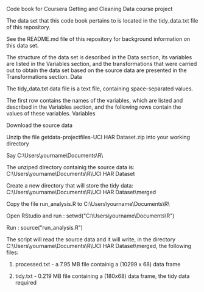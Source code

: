 Code book for Coursera Getting and Cleaning Data course project

The data set that this code book pertains to is located in the tidy_data.txt file of this repository.

See the README.md file of this repository for background information on this data set.

The structure of the data set is described in the Data section, its variables are listed in the Variables section, and the transformations that were carried out to obtain the data set based on the source data are presented in the Transformations section.
Data

The tidy_data.txt data file is a text file, containing space-separated values.

The first row contains the names of the variables, which are listed and described in the Variables section, and the following rows contain the values of these variables.
Variables

Download the source data

Unzip the file getdata-projectfiles-UCI HAR Dataset.zip into your working directory

Say C:\Users\yourname\Documents\R\

The unziped directory containig the source data is: C:\Users\yourname\Documents\R\UCI HAR Dataset

Create a new directory that will store the tidy data: C:\Users\yourname\Documents\R\UCI HAR Dataset\merged

Copy the file run_analysis.R to C:\Users\yourname\Documents\R\

Open RStudio and run : setwd("C:\Users\yourname\Documents\R\")

Run : source("run_analysis.R")

The script will read the source data and it will write, in the directory C:\Users\yourname\Documents\R\UCI HAR Dataset\merged, the following files:

1. processed.txt - a 7.95 MB file  containig a (10299 x 68) data frame

2. tidy.txt - 0.219 MB file containing a (180x68) data frame, the tidy data required